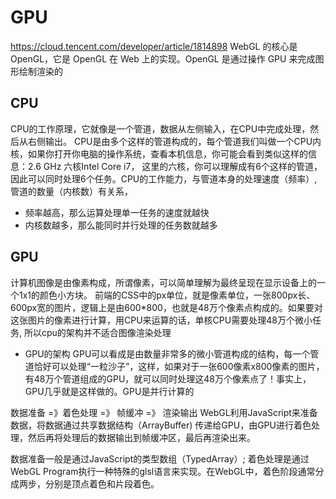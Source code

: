 # GPU
https://cloud.tencent.com/developer/article/1814898
WebGL 的核心是 OpenGL，它是 OpenGL 在 Web 上的实现。OpenGL 是通过操作 GPU 来完成图形绘制渲染的

## CPU

CPU的工作原理，它就像是一个管道，数据从左侧输入，在CPU中完成处理，然后从右侧输出。
CPU是由多个这样的管道构成的，每个管道我们叫做一个CPU内核，如果你打开你电脑的操作系统，查看本机信息，你可能会看到类似这样的信息：2.6 GHz 六核Intel Core i7，
这里的六核，你可以理解成有6个这样的管道，因此可以同时处理6个任务。CPU的工作能力，与管道本身的处理速度（频率）, 管道的数量（内核数）有关系，
- 频率越高，那么运算处理单一任务的速度就越快
- 内核数越多，那么能同时并行处理的任务数就越多

## GPU
计算机图像是由像素构成，所谓像素，可以简单理解为最终呈现在显示设备上的一个1x1的颜色小方块。
前端的CSS中的px单位，就是像素单位，一张800px长、600px宽的图片，逻辑上是由600*800，也就是48万个像素点构成的。如果要对这张图片的像素进行计算，用CPU来运算的话，单核CPU需要处理48万个微小任务, 所以cpu的架构并不适合图像渲染处理

- GPU的架构
GPU可以看成是由数量非常多的微小管道构成的结构，每一个管道恰好可以处理“一粒沙子”，这样，如果对于一张600像素x800像素的图片，有48万个管道组成的GPU，就可以同时处理这48万个像素点了！事实上，GPU几乎就是这样做的。GPU是并行计算的

数据准备 =》着色处理 =》 帧缓冲 =》 渲染输出
WebGL利用JavaScript来准备数据，将数据通过共享数据结构（ArrayBuffer) 传递给GPU，由GPU进行着色处理，然后再将处理后的数据输出到帧缓冲区，最后再渲染出来。

数据准备一般是通过JavaScript的类型数组（TypedArray）; 着色处理是通过WebGL Program执行一种特殊的glsl语言来实现。在WebGL中，着色阶段通常分成两步，分别是顶点着色和片段着色。